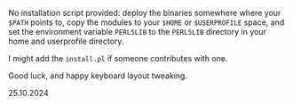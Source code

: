 No installation script provided: deploy the binaries somewhere where your `$PATH` points to, copy the modules to your `$HOME` or `$USERPROFILE` space, and set the environment variable `PERL5LIB` to the `PERL5LIB` directory in your home and userprofile directory.

I might add the `install.pl` if someone contributes with one.

Good luck, and happy keyboard layout tweaking.

25.10.2024

